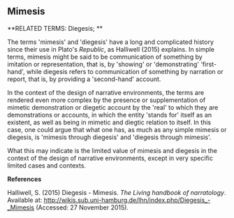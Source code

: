 ## Mimesis

**RELATED TERMS: Diegesis; **

The terms 'mimesis' and 'diegesis' have a long and complicated history since their use in Plato's _Republic_, as Halliwell (2015) explains. In simple terms, mimesis might be said to be communication of something by imitation or representation, that is, by 'showing' or 'demonstrating' 'first-hand', while diegesis refers to communication of something by narration or report, that is, by providing a 'second-hand' account.

In the context of the design of narrative environments, the terms are rendered even more complex by the presence or supplementation of mimetic demonstration or diegetic account by the 'real' to which they are demonstrations or accounts, in which the entity 'stands for' itself as an existent, as well as being in mimetic and diegtic relation to itself. In this case, one could argue that what one has, as much as any simple mimesis or diegesis, is 'mimesis through diegesis' and 'diegesis through mimesis'.

What this may indicate is the limited value of mimesis and diegesis in the context of the design of narrative environments, except in very specific limited cases and contexts.

**References**

Halliwell, S. (2015) Diegesis - Mimesis. _The Living handbook of narratology_. Available at: http://wikis.sub.uni-hamburg.de/lhn/index.php/Diegesis_-_Mimesis (Accessed: 27 November 2015).

